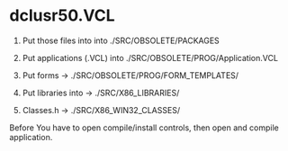 # dclusr50.VCL


1. Put those files into into ./SRC/OBSOLETE/PACKAGES

2. Put applications (.VCL) into ./SRC/OBSOLETE/PROG/Application.VCL

3. Put forms -> ./SRC/OBSOLETE/PROG/FORM_TEMPLATES/

4. Put libraries into -> ./SRC/X86_LIBRARIES/

5. Classes.h -> ./SRC/X86_WIN32_CLASSES/

Before You have to open compile/install controls, then open and compile application. 

